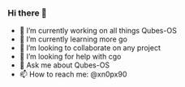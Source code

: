 ### Hi there 👋
- 🔭 I’m currently working on all things Qubes-OS 
- 🌱 I’m currently learning more go
- 👯 I’m looking to collaborate on any project
- 🤔 I’m looking for help with cgo
- 💬 Ask me about Qubes-OS 
- 📫 How to reach me: @xn0px90
